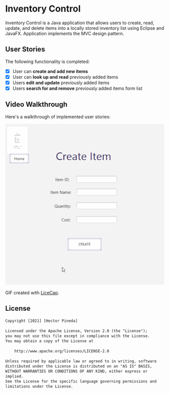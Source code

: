 # Inventory Control

Inventory Control is a Java application that allows users to create, read, update, and delete items into a locally stored inventory list using Eclipse and JavaFX. Application implements the MVC design pattern. 

## User Stories

The following  functionality is completed:

* [x] User can **create and add new items**
* [x] User can **look up and read** previously added items
* [x] Users **edit and update** previously added items
* [x] Users **search for and remove** previously added items form list

## Video Walkthrough

Here's a walkthrough of implemented user stories:

<img src='https://github.com/hectorpine/InventoryControl/blob/master/walkthrough.gif' />

GIF created with [LiceCap](http://www.cockos.com/licecap/).


## License

    Copyright [2021] [Hector Pineda]

    Licensed under the Apache License, Version 2.0 (the "License");
    you may not use this file except in compliance with the License.
    You may obtain a copy of the License at

        http://www.apache.org/licenses/LICENSE-2.0

    Unless required by applicable law or agreed to in writing, software
    distributed under the License is distributed on an "AS IS" BASIS,
    WITHOUT WARRANTIES OR CONDITIONS OF ANY KIND, either express or implied.
    See the License for the specific language governing permissions and
    limitations under the License.
